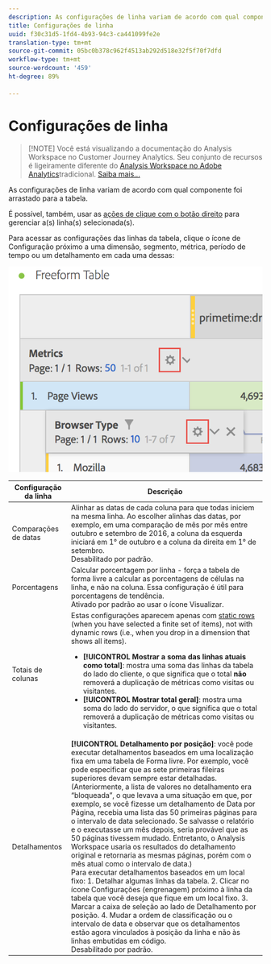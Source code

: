 ```yaml
---
description: As configurações de linha variam de acordo com qual componente foi arrastado para a tabela.
title: Configurações de linha
uuid: f30c31d5-1fd4-4b93-94c3-ca441099fe2e
translation-type: tm+mt
source-git-commit: 05bc0b378c962f4513ab292d518e32f5f70f7dfd
workflow-type: tm+mt
source-wordcount: '459'
ht-degree: 89%

---
```



# Configurações de linha

>[!NOTE] Você está visualizando a documentação do Analysis Workspace no Customer Journey Analytics. Seu conjunto de recursos é ligeiramente diferente do [Analysis Workspace no Adobe Analytics](https://docs.adobe.com/content/help/pt-BR/analytics/analyze/analysis-workspace/home.html)tradicional. [Saiba mais...](/help/getting-started/cja-aa.md)

As configurações de linha variam de acordo com qual componente foi arrastado para a tabela.

É possível, também, usar as [ações de clique com o botão direito](/help/analysis-workspace/visualizations/freeform-table.md) para gerenciar a(s) linha(s) selecionada(s).

Para acessar as configurações das linhas da tabela, clique o ícone de Configuração próximo a uma dimensão, segmento, métrica, período de tempo ou um detalhamento em cada uma dessas:

![](assets/row-settings.png)

| Configuração da linha | Descrição |
|--- |--- |
| Comparações de datas | Alinhar as datas de cada coluna para que todas iniciem na mesma linha.   Ao escolher alinhas das datas, por exemplo, em uma comparação de mês por mês entre outubro e setembro de 2016, a coluna da esquerda iniciará em 1° de outubro e a coluna da direita em 1° de setembro.<br>Desabilitado por padrão. |
| Porcentagens | Calcular porcentagem por linha - força a tabela de forma livre a calcular as porcentagens de células na linha, e não na coluna. Essa configuração é útil para porcentagens de tendência.<br>Ativado por padrão ao usar o ícone Visualizar. |
| Totais de colunas | Estas configurações aparecem apenas com [static rows](/help/analysis-workspace/build-workspace-project/column-row-settings/manual-vs-dynamic-rows.md) (when you have selected a finite set of items), not with dynamic rows (i.e., when you drop in a dimension that shows all items).<ul><li>**[!UICONTROL Mostrar a soma das linhas atuais como total]**: mostra uma soma das linhas da tabela do lado do cliente, o que significa que o total **não** removerá a duplicação de métricas como visitas ou visitantes.</li><li>**[!UICONTROL Mostrar total geral]**: mostra uma soma do lado do servidor, o que significa que o total removerá a duplicação de métricas como visitas ou visitantes.</li></ul> |
| Detalhamentos | **[!UICONTROL Detalhamento por posição]**: você pode executar detalhamentos baseados em uma localização fixa em uma tabela de Forma livre. Por exemplo, você pode especificar que as sete primeiras fileiras superiores devam sempre estar detalhadas.<br>(Anteriormente, a lista de valores no detalhamento era “bloqueada”, o que levava a uma situação em que, por exemplo, se você fizesse um detalhamento de  Data por Página, recebia uma lista das 50 primeiras páginas para o intervalo de data selecionado. Se salvasse o relatório e o executasse um mês depois, seria provável que as 50 páginas tivessem mudado. Entretanto, o Analysis Workspace usaria os resultados do detalhamento original e retornaria as mesmas páginas, porém com o mês atual como o intervalo de data.)<br>Para executar detalhamentos baseados em um local fixo: 1. Detalhar algumas linhas da tabela. 2. Clicar no ícone Configurações (engrenagem) próximo à linha da tabela que você deseja que fique em um local fixo. 3. Marcar a caixa de seleção ao lado de Detalhamento por posição. 4. Mudar a ordem de classificação ou o intervalo de data e observar que os detalhamentos estão agora vinculados à posição da linha e não às linhas embutidas em código.<br>Desabilitado por padrão. |